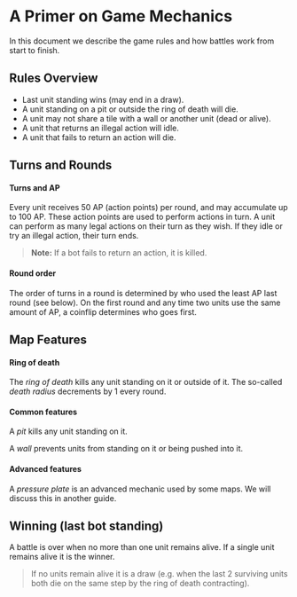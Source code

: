 # A Primer on Game Mechanics

In this document we describe the game rules and how battles work from start to finish.


## Rules Overview

- Last unit standing wins (may end in a draw).
- A unit standing on a pit or outside the ring of death will die.
- A unit may not share a tile with a wall or another unit (dead or alive).
- A unit that returns an illegal action will idle.
- A unit that fails to return an action will die.


## Turns and Rounds

#### Turns and AP
Every unit receives 50 AP (action points) per round, and may accumulate up to 100 AP. These action points are used to perform actions in turn. A unit can perform as many legal actions on their turn as they wish. If they idle or try an illegal action, their turn ends.

> **Note:** If a bot fails to return an action, it is killed.

#### Round order
The order of turns in a round is determined by who used the least AP last round (see below). On the first round and any time two units use the same amount of AP, a coinflip determines who goes first.


## Map Features

#### Ring of death
The *ring of death* kills any unit standing on it or outside of it. The so-called *death radius* decrements by 1 every round.

#### Common features
A *pit* kills any unit standing on it.

A *wall* prevents units from standing on it or being pushed into it.

#### Advanced features
A *pressure plate* is an advanced mechanic used by some maps. We will discuss this in another guide.

## Winning (last bot standing)

A battle is over when no more than one unit remains alive. If a single unit remains alive it is the winner.

> If no units remain alive it is a draw (e.g. when the last 2 surviving units both die on the same step by the ring of death contracting).
